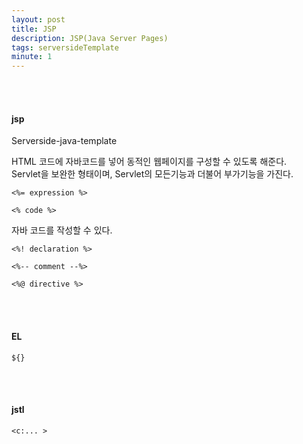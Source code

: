 ```yaml
---
layout: post
title: JSP
description: JSP(Java Server Pages)
tags: serversideTemplate
minute: 1
---
```

<br>
<br>

#### jsp

Serverside-java-template

HTML 코드에 자바코드를 넣어 동적인 웹페이지를 구성할 수 있도록 해준다.  
Servlet을 보완한 형태이며, Servlet의 모든기능과 더불어 부가기능을 가진다.  

```
<%= expression %>
```
```
<% code %>
```
자바 코드를 작성할 수 있다.
```
<%! declaration %>
```
```
<%-- comment --%>
```
```
<%@ directive %>
```

<br>
<br>

#### EL


```
${}
```


<br>
<br>

#### jstl

```
<c:... >
```
